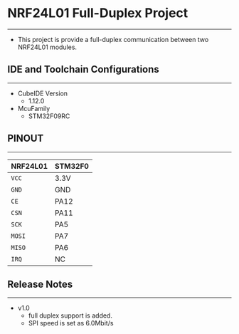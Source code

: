 
# NRF24L01 Full-Duplex Project
----
- This project is provide a full-duplex communication between two NRF24L01 modules.

## IDE and Toolchain Configurations
----
- CubeIDE Version
   - 1.12.0
- McuFamily
   - STM32F09RC

## PINOUT
----
| NRF24L01 | STM32F0 |
| --- | --- |
| `VCC` | 3.3V |
| `GND` | GND |
| `CE` | PA12 |
| `CSN` | PA11 |
| `SCK` | PA5 |
| `MOSI` | PA7 |
| `MISO` | PA6 |
| `IRQ` | NC |



## Release Notes
----
- v1.0
    - full duplex support is added.
    - SPI speed is set as 6.0Mbit/s
